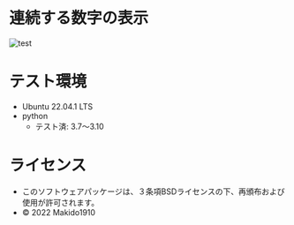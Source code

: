 # 連続する数字の表示

![test](https://github.com/Makido1910/mypkg/actions/workflows/test.yml/badge.svg)

# テスト環境
* Ubuntu 22.04.1 LTS
* python
  * テスト済: 3.7～3.10

# ライセンス
* このソフトウェアパッケージは、３条項BSDライセンスの下、再頒布および使用が許可されます。
* © 2022 Makido1910
